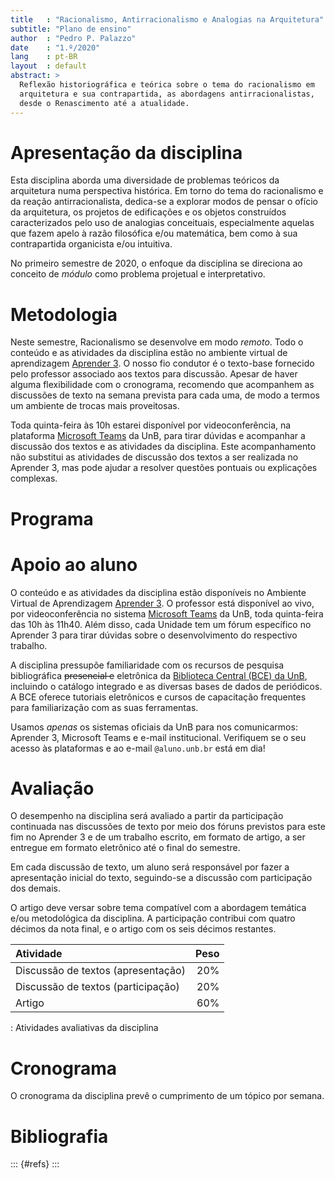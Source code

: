 ```yaml
---
title   : "Racionalismo, Antirracionalismo e Analogias na Arquitetura"
subtitle: "Plano de ensino"
author  : "Pedro P. Palazzo"
date    : "1.º/2020"
lang    : pt-BR
layout  : default
abstract: >
  Reflexão historiográfica e teórica sobre o tema do racionalismo em
  arquitetura e sua contrapartida, as abordagens antirracionalistas,
  desde o Renascimento até a atualidade.
---
```


Apresentação da disciplina
==========================

Esta disciplina aborda uma diversidade de problemas teóricos da
arquitetura numa perspectiva histórica. Em torno do tema do racionalismo
e da reação antirracionalista, dedica-se a explorar modos de pensar o
ofício da arquitetura, os projetos de edificações e os objetos
construídos caracterizados pelo uso de analogias conceituais,
especialmente aquelas que fazem apelo à razão filosófica e/ou
matemática, bem como à sua contrapartida organicista e/ou intuitiva.

No primeiro semestre de 2020, o enfoque da disciplina se direciona ao
conceito de *módulo* como problema projetual e interpretativo.

Metodologia
===========

Neste semestre, Racionalismo se desenvolve em modo *remoto*. Todo o
conteúdo e as atividades da disciplina estão no ambiente virtual de
aprendizagem [Aprender 3][1]. O nosso fio condutor é o texto-base
fornecido pelo professor associado aos textos para discussão. Apesar de
haver alguma flexibilidade com o cronograma, recomendo que acompanhem as
discussões de texto na semana prevista para cada uma, de modo a termos
um ambiente de trocas mais proveitosas.

Toda quinta-feira às 10h estarei disponível por videoconferência, na
plataforma [Microsoft Teams][2] da UnB, para tirar dúvidas e acompanhar
a discussão dos textos e as atividades da disciplina. Este
acompanhamento não substitui as atividades de discussão dos textos a ser
realizada no Aprender 3, mas pode ajudar a resolver questões pontuais ou
explicações complexas.

Programa
========

Apoio ao aluno
==============

O conteúdo e as atividades da disciplina estão disponíveis no Ambiente
Virtual de Aprendizagem [Aprender 3][1]. O professor está disponível ao
vivo, por videoconferência no sistema [Microsoft Teams][2] da UnB, toda
quinta-feira das 10h às 11h40. Além disso, cada Unidade tem um fórum
específico no Aprender 3 para tirar dúvidas sobre o desenvolvimento do
respectivo trabalho.

A disciplina pressupõe familiaridade com os recursos de pesquisa
bibliográfica ~~presencial e~~ eletrônica da [Biblioteca Central (BCE)
da UnB][3], incluindo o catálogo integrado e as diversas bases de dados
de periódicos. A BCE oferece tutoriais eletrônicos e cursos de
capacitação frequentes para familiarização com as suas ferramentas.

Usamos *apenas* os sistemas oficiais da UnB para nos comunicarmos:
Aprender 3, Microsoft Teams e e-mail institucional. Verifiquem se
o seu acesso às plataformas e ao e-mail `@aluno.unb.br` está em dia!

Avaliação
=========

O desempenho na disciplina será avaliado a partir da participação
continuada nas discussões de texto por meio dos fóruns previstos para
este fim no Aprender 3 e de um trabalho escrito, em formato de artigo, a
ser entregue em formato eletrônico até o final do semestre.

Em cada discussão de texto, um aluno será responsável por fazer a
apresentação inicial do texto, seguindo-se a discussão com participação
dos demais.

O artigo deve versar sobre tema compatível com a abordagem temática e/ou
metodológica da disciplina. A participação contribui com quatro décimos
da nota final, e o artigo com os seis décimos restantes.

| Atividade                          | Peso |
|:-----------------------------------|-----:|
| Discussão de textos (apresentação) |  20% |
| Discussão de textos (participação) |  20% |
| Artigo                             |  60% |

: Atividades avaliativas da disciplina

Cronograma
==========

O cronograma da disciplina prevê o cumprimento de um tópico por semana.

Bibliografia
============

::: {#refs}
:::

[1]: https://aprender3.unb.br

[2]: https://teams.microsoft.com

[3]: https://bce.unb.br
